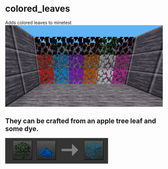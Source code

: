 # colored_leaves
Adds colored leaves to minetest
![Colored leaves](/demo.png)

## They can be crafted from an apple tree leaf and some dye.

![Craft Demo](/craft_demo.png)